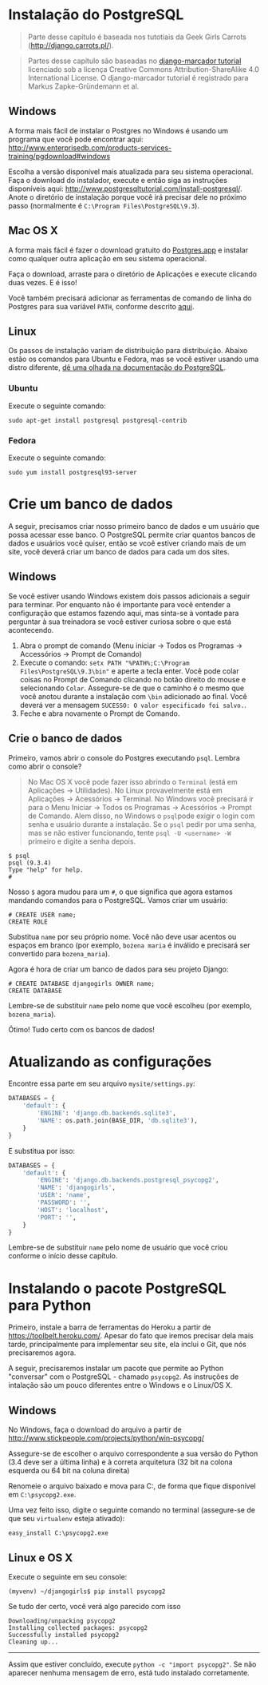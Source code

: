 # Instalação do PostgreSQL

> Parte desse capítulo é baseada nos tutotiais da Geek Girls Carrots (http://django.carrots.pl/).

> Partes desse capítulo são baseadas no [django-marcador
tutorial](http://django-marcador.keimlink.de/) licenciado sob a licença Creative Commons
Attribution-ShareAlike 4.0 International License. O django-marcador tutorial
é registrado para Markus Zapke-Gründemann et al.


## Windows

A forma mais fácil de instalar o Postgres no Windows é usando um programa que você pode encontrar aqui: http://www.enterprisedb.com/products-services-training/pgdownload#windows

Escolha a versão disponível mais atualizada para seu sistema operacional. Faça o download do instalador, execute e então siga as instruções disponíveis aqui: http://www.postgresqltutorial.com/install-postgresql/. Anote o diretório de instalação porque você irá precisar dele no próximo passo (normalmente é `C:\Program Files\PostgreSQL\9.3`).

## Mac OS X

A forma mais fácil é fazer o download gratuito do [Postgres.app](http://postgresapp.com/) e instalar como qualquer outra aplicação em seu sistema operacional.

Faça o download, arraste para o diretório de Aplicações e execute clicando duas vezes. E é isso!

Você também precisará adicionar as ferramentas de comando de linha do Postgres para sua variável `PATH`, conforme descrito [aqui](http://postgresapp.com/documentation/cli-tools.html).

## Linux

Os passos de instalação variam de distribuição para distribuição. Abaixo estão os comandos para Ubuntu e Fedora, mas se você estiver usando uma distro diferente, [dê uma olhada na documentação do PostgreSQL](https://wiki.postgresql.org/wiki/Detailed_installation_guides#General_Linux).

### Ubuntu

Execute o seguinte comando:

    sudo apt-get install postgresql postgresql-contrib

### Fedora

Execute o seguinte comando:

    sudo yum install postgresql93-server

# Crie um banco de dados

A seguir, precisamos criar nosso primeiro banco de dados e um usuário que possa acessar esse banco. O PostgreSQL permite criar quantos bancos de dados e usuários você quiser, então se vcoê estiver criando mais de um site, você deverá criar um banco de dados para cada um dos sites.

## Windows

Se você estiver usando Windows existem dois passos adicionais a seguir para terminar. Por enquanto não é importante para você entender a configuração que estamos fazendo aqui, mas sinta-se à vontade para perguntar à sua treinadora se você estiver curiosa sobre o que está acontecendo. 

1. Abra o prompt de comando (Menu iniciar → Todos os Programas → Accessórios → Prompt de Comando)
2. Execute o comando: `setx PATH "%PATH%;C:\Program Files\PostgreSQL\9.3\bin"` e aperte a tecla enter. Você pode colar coisas no Prompt de Comando clicando no botão direito do mouse e selecionando `Colar`. Assegure-se de que o caminho é o mesmo que você anotou durante a instalação com `\bin` adicionado ao final. Você deverá ver a mensagem `SUCESSO: O valor especificado foi salvo.`.
3. Feche e abra novamente o Prompt de Comando.

## Crie o banco de dados

Primeiro, vamos abrir o console do Postgres executando `psql`. Lembra como abrir o console?
>No Mac OS X você pode fazer isso abrindo o `Terminal` (está em Aplicações → Utilidades). No Linux provavelmente está em 
Aplicações → Acessórios → Terminal. No Windows você precisará ir para o Menu Iniciar → Todos os Programas → Acessórios → Prompt de Comando. Alem disso, no Windows o `psql`pode exigir o login com senha e usuário durante a instalação. Se o `psql` pedir por uma senha, mas se não estiver funcionando, tente `psql -U <username> -W` primeiro e digite a senha depois.

    $ psql
    psql (9.3.4)
    Type "help" for help.
    #

Nosso `$` agora mudou para um `#`, o que significa que agora estamos mandando comandos para o PostgreSQL. Vamos criar um usuário:

    # CREATE USER name;
    CREATE ROLE

Substitua `name` por seu próprio nome. Você não deve usar acentos ou espaços em branco (por exemplo, `bożena maria` é inválido e precisará ser convertido para `bozena_maria`).

Agora é hora de criar um banco de dados para seu projeto Django:

    # CREATE DATABASE djangogirls OWNER name;
    CREATE DATABASE

Lembre-se de substituir `name` pelo nome que você escolheu (por exemplo, `bozena_maria`).

Ótimo! Tudo certo com os bancos de dados!

# Atualizando as configurações

Encontre essa parte em seu arquivo `mysite/settings.py`:

```python
DATABASES = {
    'default': {
        'ENGINE': 'django.db.backends.sqlite3',
        'NAME': os.path.join(BASE_DIR, 'db.sqlite3'),
    }
}
```

E substitua por isso:

```python
DATABASES = {
    'default': {
        'ENGINE': 'django.db.backends.postgresql_psycopg2',
        'NAME': 'djangogirls',
        'USER': 'name',
        'PASSWORD': '',
        'HOST': 'localhost',
        'PORT': '',
    }
}
```

Lembre-se de substituir `name` pelo nome de usuário que você criou conforme o início desse capítulo.

# Instalando o pacote PostgreSQL para Python

Primeiro, instale a barra de ferramentas do Heroku a partir de https://toolbelt.heroku.com/. Apesar do fato que iremos precisar dela mais tarde, principalmente para implementar seu site, ela inclui o Git, que nós precisaremos agora.

A seguir, precisaremos instalar um pacote que permite ao Python "conversar" com o PostgreSQL - chamado `psycopg2`. As instruções de intalação são um pouco diferentes entre o Windows e o Linux/OS X.

## Windows

No Windows, faça o download do arquivo a partir de http://www.stickpeople.com/projects/python/win-psycopg/

Assegure-se de escolher o arquivo correspondente a sua versão do Python (3.4 deve ser a última linha) e à correta arquitetura (32 bit na colona esquerda ou 64 bit na coluna direita) 

Renomeie o arquivo baixado e mova para C:, de forma que fique disponível em `C:\psycopg2.exe`.

Uma vez feito isso, digite o seguinte comando no terminal (assegure-se de que seu `virtualenv` esteja ativado):

    easy_install C:\psycopg2.exe

## Linux e OS X

Execute o seguinte em seu console:

    (myvenv) ~/djangogirls$ pip install psycopg2

Se tudo der certo, você verá algo parecido com isso

    Downloading/unpacking psycopg2
    Installing collected packages: psycopg2
    Successfully installed psycopg2
    Cleaning up...

---

Assim que estiver concluído, execute `python -c "import psycopg2"`. Se não aparecer nenhuma mensagem de erro, está tudo instalado corretamente.
